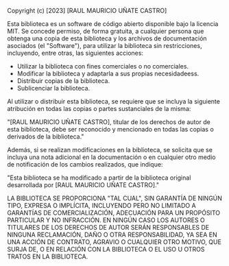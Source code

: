 Copyright (c) [2023] [RAUL MAURICIO UÑATE CASTRO]

Esta biblioteca es un software de código abierto disponible bajo la licencia MIT.
Se concede permiso, de forma gratuita, a cualquier persona que obtenga una copia de esta biblioteca y los archivos de
documentación asociados (el "Software"), para utilizar la biblioteca sin restricciones, incluyendo, entre otras, las
siguientes acciones:

- Utilizar la biblioteca con fines comerciales o no comerciales.
- Modificar la biblioteca y adaptarla a sus propias necesidadeess.
- Distribuir copias de la biblioteca.
- Sublicenciar la biblioteca.

Al utilizar o distribuir esta biblioteca, se requiere que se incluya la siguiente atribución en todas las copias o
partes sustanciales de la misma:

"[RAUL MAURICIO UÑATE CASTRO], titular de los derechos de autor de esta biblioteca, debe ser
reconocido y mencionado en todas las copias o derivados de la biblioteca."

Además, si se realizan modificaciones en la biblioteca, se solicita que se incluya una nota adicional en la
documentación o en cualquier otro medio de notificación de los cambios realizados, que indique:

"Esta biblioteca se ha modificado a partir de la biblioteca original desarrollada por [RAUL MAURICIO UÑATE CASTRO]."

LA BIBLIOTECA SE PROPORCIONA "TAL CUAL", SIN GARANTÍA DE NINGÚN TIPO, EXPRESA O IMPLÍCITA, INCLUYENDO PERO NO
LIMITADO A GARANTÍAS DE COMERCIALIZACIÓN, ADECUACIÓN PARA UN PROPÓSITO PARTICULAR Y NO INFRACCIÓN. EN NINGÚN CASO
LOS AUTORES O TITULARES DE LOS DERECHOS DE AUTOR SERÁN RESPONSABLES DE NINGUNA RECLAMACIÓN, DAÑO O OTRA
RESPONSABILIDAD, YA SEA EN UNA ACCIÓN DE CONTRATO, AGRAVIO O CUALQUIER OTRO MOTIVO, QUE SURJA DE, O EN RELACIÓN CON
LA BIBLIOTECA O EL USO U OTROS TRATOS EN LA BIBLIOTECA.